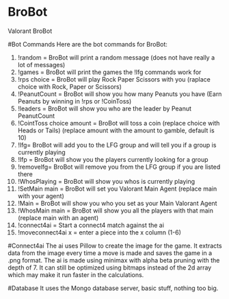 # BroBot
Valorant BroBot

#Bot Commands
Here are the bot commands for BroBot:
1. !random = BroBot will print a random message (does not have really a lot of messages)
2. !games = BroBot will print the games the !lfg commands work for
3. !rps choice = BroBot will play Rock Paper Scissors with you (raplace choice with Rock, Paper or Scissors)
4. !PeanutCount = BroBot will show you how many Peanuts you have (Earn Peanuts by winning in !rps or !CoinToss)
5. !leaders = BroBot will show you who are the leader by Peanut PeanutCount
6. !CointToss choice amount = BroBot will toss a coin (replace choice with Heads or Tails) (replace amount with the amount to gamble, default is 10)
7. !lfg= BroBot will add you to the LFG group and will tell you if a group is currently playing
8. !lfp = BroBot will show you the players currently looking for a group
9. !removelfg= BroBot will remove you from the LFG group if you are listed there
10. !WhosPlaying = BroBot will show you whos is currently playing
11. !SetMain main = BroBot will set you Valorant Main Agent (replace main with your agent)
12. !Main = BroBot will show you who you set as your Main Valorant Agent
13. !WhosMain main = BroBot will show you all the players with that main (replace main with an agent)
14. !connect4ai = Start a connect4 match against the ai
15. !moveconnect4ai x = enter a piece into the x column (1-6)

#Connect4ai
The ai uses Pillow to create the image for the game. It extracts data from the image every time a move is made and saves the game in a .png format.
The ai is made using minimax with alpha beta pruning with the depth of 7. It can still be optimized using bitmaps instead of the 2d array which may make it run faster in the calculations.

#Database
It uses the Mongo database server, basic stuff, nothing too big.
